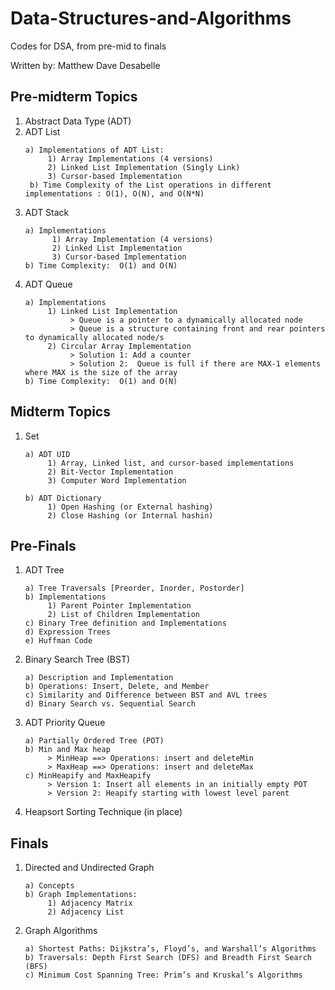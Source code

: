 # Data-Structures-and-Algorithms

Codes for DSA, from pre-mid to finals

Written by: Matthew Dave Desabelle

## Pre-midterm Topics

1)  Abstract Data Type (ADT)
2)  ADT List
     ```
     a) Implementations of ADT List:
          1) Array Implementations (4 versions)
          2) Linked List Implementation (Singly Link)
          3) Cursor-based Implementation
      b) Time Complexity of the List operations in different implementations : O(1), O(N), and O(N*N)
      ```
3)  ADT Stack   
    ```
    a) Implementations
          1) Array Implementation (4 versions)
          2) Linked List Implementation
          3) Cursor-based Implementation
    b) Time Complexity:  O(1) and O(N)
    ```
4)  ADT Queue
     ```
     a) Implementations
          1) Linked List Implementation
               > Queue is a pointer to a dynamically allocated node
               > Queue is a structure containing front and rear pointers to dynamically allocated node/s
          2) Circular Array Implementation
               > Solution 1: Add a counter
               > Solution 2:  Queue is full if there are MAX-1 elements where MAX is the size of the array
     b) Time Complexity:  O(1) and O(N)
     ```
## Midterm Topics

1) Set
     ```
     a) ADT UID
          1) Array, Linked list, and cursor-based implementations
          2) Bit-Vector Implementation
          3) Computer Word Implementation
     ```
     ```
     b) ADT Dictionary
          1) Open Hashing (or External hashing)
          2) Close Hashing (or Internal hashin)
     ```
## Pre-Finals
1) ADT Tree
     ```
     a) Tree Traversals [Preorder, Inorder, Postorder]
     b) Implementations
          1) Parent Pointer Implementation
          2) List of Children Implementation
     c) Binary Tree definition and Implementations
     d) Expression Trees
     e) Huffman Code
     ```
2) Binary Search Tree (BST)
     ```
     a) Description and Implementation
     b) Operations: Insert, Delete, and Member
     c) Similarity and Difference between BST and AVL trees
     d) Binary Search vs. Sequential Search
     ```
3) ADT Priority Queue
     ```
     a) Partially Ordered Tree (POT)
     b) Min and Max heap
          > MinHeap ==> Operations: insert and deleteMin
          > MaxHeap ==> Operations: insert and deleteMax
     c) MinHeapify and MaxHeapify
          > Version 1: Insert all elements in an initially empty POT
          > Version 2: Heapify starting with lowest level parent
     ```
4) Heapsort Sorting Technique (in place)
## Finals
1) Directed and Undirected Graph
     ```
     a) Concepts
     b) Graph Implementations: 
          1) Adjacency Matrix
          2) Adjacency List 
     ```
2) Graph Algorithms
     ```
     a) Shortest Paths: Dijkstra’s, Floyd’s, and Warshall’s Algorithms
     b) Traversals: Depth First Search (DFS) and Breadth First Search (BFS)
     c) Minimum Cost Spanning Tree: Prim’s and Kruskal’s Algorithms
     ```
